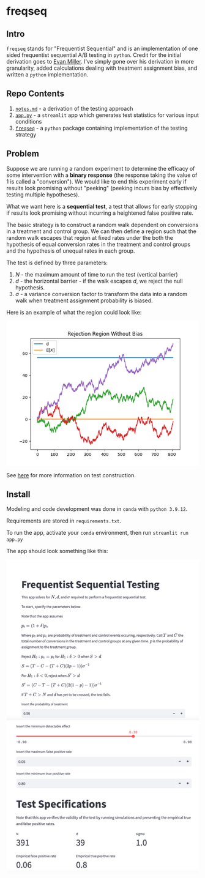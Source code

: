 # freqseq

## Intro

`freqseq` stands for "Frequentist Sequential" and is an implementation of one sided frequentist sequential A/B testing in  `python`. Credit for the initial derivation goes to [Evan Miller](https://www.evanmiller.org/sequential-ab-testing.html). I've simply gone over his derivation in more granularity, added calculations dealing with treatment assignment bias, and written a `python` implementation. 

## Repo Contents

1. [`notes.md`](notes.md) - a derivation of the testing approach
2. [`app.py`](app.py) - a `streamlit` app which generates test statistics for various input conditions
3. [`freqseq`](freqseq) - a `python` package containing implementation of the testing strategy


## Problem

Suppose we are running a random experiment to determine the efficacy of some intervention with a **binary response** (the response taking the value of $1$ is called a "conversion"). We would like to end this experiment early if results look promising without "peeking" (peeking incurs bias by effectively testing multiple hypotheses). 

What we want here is a **sequential test**, a test that allows for early stopping if results look promising without incurring a heightened false positive rate. 

The basic strategy is to construct a random walk dependent on conversions in a treatment and control group. We can then define a region such that the random walk escapes that region at fixed rates under the both the hypothesis of equal conversion rates in the treatment and control groups and the hypothesis of unequal rates in each group. 

The test is defined by three parameters:
1. $N$ - the maximum amount of time to run the test (vertical barrier)
2. $d$ - the horizontal barrier - if the walk escapes $d$, we reject the null hypothesis. 
3. $\sigma$ - a variance conversion factor to transform the data into a random walk when treatment assignment probability is biased. 

Here is an example of what the region could look like:

![alt text](images/walk_without_bias.png)

See [here](notes.md) for more information on test construction. 


## Install

Modeling and code development was done in `conda` with `python 3.9.12`. 

Requirements are stored in `requirements.txt`.

To run the app, activate your `conda` environment, then run `streamlit run app.py`

The app should look something like this:

![alt text](images/top_app.png)
![alt text](images/bottom_app.png)


